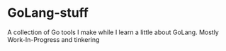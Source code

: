 # GoLang-stuff
A collection of Go tools I make while I learn a little about GoLang.
Mostly Work-In-Progress and tinkering

